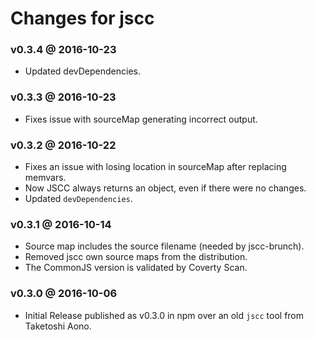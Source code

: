 # Changes for jscc

### v0.3.4 @ 2016-10-23

- Updated devDependencies.

### v0.3.3 @ 2016-10-23

- Fixes issue with sourceMap generating incorrect output.

### v0.3.2 @ 2016-10-22

- Fixes an issue with losing location in sourceMap after replacing memvars.
- Now JSCC always returns an object, even if there were no changes.
- Updated `devDependencies`.

### v0.3.1 @ 2016-10-14

- Source map includes the source filename (needed by jscc-brunch).
- Removed jscc own source maps from the distribution.
- The CommonJS version is validated by Coverty Scan.

### v0.3.0 @ 2016-10-06

- Initial Release published as v0.3.0 in npm over an old `jscc` tool from Taketoshi Aono.
